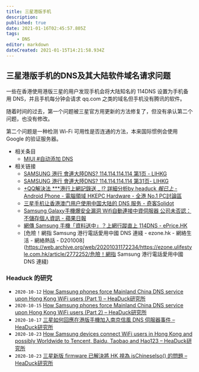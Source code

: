 ```yaml
---
title: 三星港版手机
description:
published: true
date: 2021-01-16T02:45:57.805Z
tags:
    - DNS
editor: markdown
dateCreated: 2021-01-15T14:21:58.934Z
---
```


## 三星港版手机的DNS及其大陆软件域名请求问题

一些在香港使用港版三星的用户发现手机会将大陆知名的 114DNS 设置为手机备用 DNS，并且手机每分钟会请求 qq.com 之类的域名但手机没有腾讯的软件。

随着时间的过去，第一个问题被三星官方用更新的方法修复了，但没有承认第二个问题，也没有修改。

第二个问题是一种检测 Wi-Fi 可用性是否连通的方法，本来国际惯例会使用 Google 的验证服务器。

+ 相关条目
    + [MIUI \#自动添加 DNS](/company/小米/MIUI.md#自动添加-dns)
+ 相关链接
    + [SAMSUNG 港行 會連大陸DNS? 114.114.114.114 第1页 - LIHKG](https://web.archive.org/web/20201009134340if_/https://lihkg.com/thread/2228654/page/1)
    + [SAMSUNG 港行 會連大陸DNS? 114.114.114.114 第31页- LIHKG](https://web.archive.org/web/20210115134244if_/https://lihkg.com/thread/2228654/page/31)
    + [+QQ解決法 ***港行上網記錄送 _ !? 詳細分析by headuck *報已上* - Android Phone - 電腦領域 HKEPC Hardware - 全港 No.1 PC討論區](https://web.archive.org/web/20201031161642/https://www.hkepc.com/forum/viewthread.php?fid=168&tid=2586830)
    + [三星手机让香港澳门用户使用中国大陆的 DNS 服务 - 奇客Solidot](https://web.archive.org/web/20201101073847/https://www.solidot.org/story?sid=65835)
    + [Samsung Galaxy手機爆安全漏洞 Wifi自動連接中資伺服器 公司未否認：不儲存個人資訊 - 蘋果日報](https://web.archive.org/web/20201030112806/https://hk.appledaily.com/finance/20201010/XK6CO4JETFGYLCUHUSFRO77BF4/)
    + [網傳 Samsung 手機「資料送中」？上網行蹤直上 114DNS - ePrice.HK](https://web.archive.org/web/20201021015807/https://www.eprice.com.hk/mobile/talk/4523/216867/1/)
    + [危險！網指 Samsung 港行電話愛用中國 DNS 連綫 - ezone.hk - 網絡生活 - 網絡熱話 - D201008](https://web.archive.org/web/20201031172234/https://ezone.ulifestyle.com.hk/article/2772252/危險！網指 Samsung 港行電話愛用中國 DNS 連綫)

### Headuck 的研究

+ `2020-10-12` [How Samsung phones force Mainland China DNS service upon Hong Kong WiFi users (Part 1) – HeaDuck研究所](https://web.archive.org/web/20201101111926/https://blog.headuck.com/2020/10/12/samsung-phones-force-mainland-china-dns-service-upon-hong-kong-wifi-users/)
+ `2020-10-15` [How Samsung phones force Mainland China DNS service upon Hong Kong WiFi users (Part 2) – HeaDuck研究所](https://web.archive.org/web/20201129011559/http://blog.headuck.com/2020/10/15/samsung-phones-force-mainland-china-dns-service-upon-hong-kong-wifi-users-2/)
+ `2020-10-17` [三星如何回應在港版手機加入南京信風 DNS 伺服器事件 – HeaDuck研究所](https://web.archive.org/web/20201129020640/http://blog.headuck.com/2020/10/17/how-samsung-addressed-the-114-dns-issue-in-october-2020-firmware-update/)
+ `2020-10-23` [How Samsung devices connect WiFi users in Hong Kong and possibly Worldwide to Tencent, Baidu, Taobao and Hao123 – HeaDuck研究所](https://web.archive.org/web/20201129021948/http://blog.headuck.com/2020/10/23/how-samsung-devices-connect-qq-baidu-taobao-hao123/)
+ `2020-10-23` [三星新版 firmware 已解決將 HK 視為 isChineseIso() 的問題 – HeaDuck研究所](https://web.archive.org/web/20201129013557/http://blog.headuck.com/2020/10/23/三星新版-firmware-已解決將-hk-視為-ischineseiso-的問題/)
